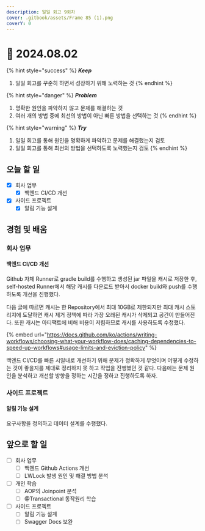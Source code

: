 ```yaml
---
description: 일일 회고 9회차
cover: .gitbook/assets/Frame 85 (1).png
coverY: 0
---
```


# 🙂 2024.08.02

{% hint style="success" %}
_**Keep**_

1. 일일 회고를 꾸준히 하면서 성장하기 위해 노력하는 것
{% endhint %}

{% hint style="danger" %}
_**Problem**_

1. 명확한 원인을 파악하지 않고 문제를 해결하는 것
2. 여러 개의 방법 중에 최선의 방법이 아닌 빠른 방법을 선택하는 것
{% endhint %}

{% hint style="warning" %}
_**Try**_

1. 일일 회고를 통해 원인을 명확하게 파악하고 문제를 해결했는지 검토
2. 일일 회고를 통해 최선의 방법을 선택하도록 노력했는지 검토
{% endhint %}

## 오늘 할 일

* [x] 회사 업무
  * [x] 백엔드 CI/CD 개선
* [x] 사이드 프로젝트
  * [x] 알림 기능 설계

## 경험 및 배움

### 회사 업무

#### 백엔드 CI/CD 개선

Github 자체 Runner로 gradle build를 수행하고 생성된 jar 파일을 캐시로 저장한 후, self-hosted Runner에서 해당 캐시를 다운로드 받아서 docker build와 push를 수행하도록 개선을 진행했다.&#x20;

다음 글에 따르면 캐시는 한 Repository에서 최대 10GB로 제한되지만 최대 캐시 스토리지에 도달하면 캐시 제거 정책에 따라 가장 오래된 캐시가 삭제되고 공간이 만들어진다. 또한 캐시는 아티팩트에 비해 비용이 저렴하므로 캐시를 사용하도록 수정했다.

{% embed url="https://docs.github.com/ko/actions/writing-workflows/choosing-what-your-workflow-does/caching-dependencies-to-speed-up-workflows#usage-limits-and-eviction-policy" %}

백엔드 CI/CD를 빠른 시일내로 개선하기 위해 문제가 정확하게 무엇이며 어떻게 수정하는 것이 좋을지를 제대로 정리하지 못 하고 작업을 진행했던 것 같다. 다음에는 문제 원인을 분석하고 개선할 방향을 정하는 시간을 정하고 진행하도록 하자.

### 사이드 프로젝트

#### 알림 기능 설계

요구사항을 정의하고 데이터 설계를 수행했다.

## 앞으로 할 일

* [ ] 회사 업무
  * [ ] 백엔드 Github Actions 개선
  * [ ] LWLock 발생 원인 및 해결 방법 분석
* [ ] 개인 학습
  * [ ] AOP의 Joinpoint 분석
  * [ ] @Transactional 동작원리 학습
* [ ] 사이드 프로젝트
  * [ ] 알림 기능 설계
  * [ ] Swagger Docs 보완
